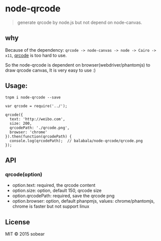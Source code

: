 # node-qrcode

> generate qrcode by node.js but not depend on node-canvas.

## why

Because of the dependency: `qrcode -> node-canvas -> node -> Cairo -> x11`, [qrcode](https://github.com/soldair/node-qrcode) is too hard to use.

So the node-qrcode is dependent on browser(webdriver/phantomjs) to draw qrcode canvas, It is very easy to use :)

## Usage:

```
tnpm i node-qrcode --save

var qrcode = require('../');

qrcode({
  text: 'http://weibo.com',
  size: 200,
  qrcodePath: './qrcode.png',
  browser: 'chrome'
}).then(function(qrcodePath) {
  console.log(qrcodePath);  // balabala/node-qrcode/qrcode.png
});
```

## API

### qrcode(option)

- option.text: required, the qrcode content
- option.size: option, default 150, qrcode size
- option.qrcodePath: required, save the qrcode png
- option.browser: option, default phanpmjs, values: chrome/phantomjs, chrome is faster but not support linux

## License

MIT &copy; 2015 sobear
